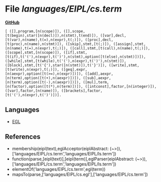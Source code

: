 # File _languages/EIPL/cs.term_
**[GitHub](https://github.com/softlang/yas/blob/master/languages/EIPL/cs.term)**
```
[ ([],program,[n(scope)]), ([],scope,[t(begin),star([n(decl)]),n(stmt),t(end)]), ([var],decl,[t(var),n(name),t(=),n(expr),t(;)]), ([proc],decl,[t(proc),n(name),n(stmt)]), ([skip],stmt,[t(;)]), ([assign],stmt,[n(name),t(=),n(expr),t(;)]), ([call],stmt,[t(call),n(name),t(;)]), ([scope],stmt,[n(scope)]), ([if],stmt,[t(if),t('('),n(expr),t(')'),n(stmt),option([t(else),n(stmt)])]), ([while],stmt,[t(while),t('('),n(expr),t(')'),n(stmt)]), ([block],stmt,[t('{'),star([n(stmt)]),t('}')]), ([write],stmt,[t(write),n(expr),t(;)]), ([geq],expr,[n(aexpr),option([t(>=),n(expr)])]), ([add],aexpr,[n(term),option([t(+),n(aexpr)])]), ([sub],aexpr,[n(term),option([t(-),n(aexpr)])]), ([mul],term,[n(factor),option([t(*),n(term)])]), ([intconst],factor,[n(integer)]), ([var],factor,[n(name)]), ([brackets],factor,[t('('),n(expr),t(')')])].
```

## Languages
* [EGL](../languages/EGL.md)

## References
* membership(eipl(text),eglAcceptor(eiplAbstract: (~>)),['languages/EIPL/cs.term','languages/EIPL/ls.term'])
* function(parse,[eipl(text)],[eipl(term)],eglParser(eiplAbstract: (~>)),['languages/EIPL/cs.term','languages/EIPL/ls.term'])
* elementOf('languages/EIPL/cs.term',egl(term))
* mapsTo(parse,['languages/EIPL/cs.egl'],['languages/EIPL/cs.term'])
